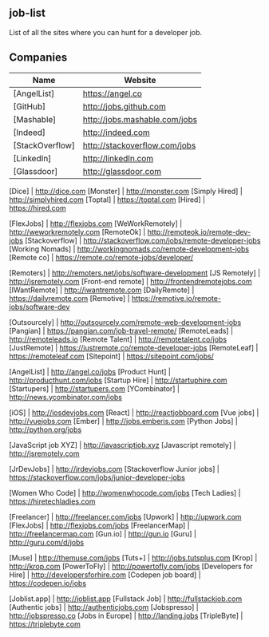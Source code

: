 ## job-list
List of all the sites where you can hunt for a developer job. 

## Companies
Name | Website 
------------ | ------- 
[AngelList] | https://angel.co
[GitHub] | http://jobs.github.com
[Mashable] | http://jobs.mashable.com/jobs
[Indeed] | http://indeed.com
[StackOverflow] | http://stackoverflow.com/jobs
[LinkedIn] | http://linkedIn.com
[Glassdoor] | http://glassdoor.com

[Dice] | http://dice.com
[Monster] | http://monster.com
[Simply Hired] | http://simplyhired.com
[Toptal] | https://toptal.com
[Hired] | https://hired.com

[FlexJobs] | http://flexjobs.com
[WeWorkRemotely] | http://weworkremotely.com
[RemoteOk] | http://remoteok.io/remote-dev-jobs
[Stackoverflow] | http://stackoverflow.com/jobs/remote-developer-jobs
[Working Nomads] | http://workingnomads.co/remote-development-jobs
[Remote co] | https://remote.co/remote-jobs/developer/

[Remoters] | http://remoters.net/jobs/software-development
[JS Remotely] | http://jsremotely.com
[Front-end remote] | http://frontendremotejobs.com
[IWantRemote] | http://iwantremote.com
[DailyRemote] | https://dailyremote.com
[Remotive] | https://remotive.io/remote-jobs/software-dev

[Outsourcely] | http://outsourcely.com/remote-web-development-jobs
[Pangian] | https://pangian.com/job-travel-remote/
[RemoteLeads] | http://remoteleads.io
[Remote Talent] | http://remotetalent.co/jobs
[JustRemote] | https://justremote.co/remote-developer-jobs
[RemoteLeaf] | https://remoteleaf.com
[Sitepoint] | https://sitepoint.com/jobs/

[AngelList] | http://angel.co/jobs
[Product Hunt] | http://producthunt.com/jobs
[Startup Hire] | http://startuphire.com
[Startupers] | http://startupers.com
[YCombinator] | http://news.ycombinator.com/jobs

[iOS] | http://iosdevjobs.com
[React] | http://reactjobboard.com
[Vue jobs] | http://vuejobs.com
[Ember] | http://jobs.emberjs.com
[Python Jobs] | http://python.org/jobs

[JavaScript job XYZ] | http://javascriptjob.xyz
[Javascript remotely] | http://jsremotely.com

[JrDevJobs] | http://jrdevjobs.com
[Stackoverflow Junior jobs] | https://stackoverflow.com/jobs/junior-developer-jobs

[Women Who Code] | http://womenwhocode.com/jobs
[Tech Ladies] | https://hiretechladies.com

[Freelancer] | http://freelancer.com/jobs
[Upwork] | http://upwork.com
[FlexJobs] | http://flexjobs.com/jobs
[FreelancerMap] | http://freelancermap.com
[Gun.io] | http://gun.io
[Guru] | http://guru.com/d/jobs

[Muse] | http://themuse.com/jobs
[Tuts+] | http://jobs.tutsplus.com
[Krop] | http://krop.com
[PowerToFly] | http://powertofly.com/jobs
[Developers for Hire] | http://developersforhire.com
[Codepen job board] | https://codepen.io/jobs

[Joblist.app] | http://joblist.app
[Fullstack Job] | http://fullstackjob.com
[Authentic jobs] | http://authenticjobs.com
[Jobspresso] | http://jobspresso.co
[Jobs in Europe] | http://landing.jobs
[TripleByte] | https://triplebyte.com
